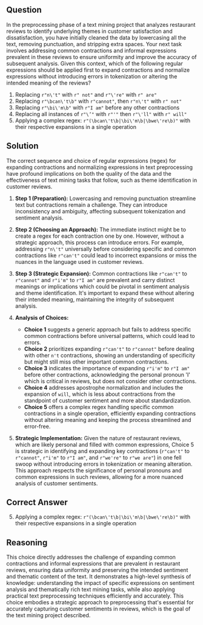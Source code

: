 ## Question
In the preprocessing phase of a text mining project that analyzes restaurant reviews to identify underlying themes in customer satisfaction and dissatisfaction, you have initially cleaned the data by lowercasing all the text, removing punctuation, and stripping extra spaces. Your next task involves addressing common contractions and informal expressions prevalent in these reviews to ensure uniformity and improve the accuracy of subsequent analysis. Given this context, which of the following regular expressions should be applied first to expand contractions and normalize expressions without introducing errors in tokenization or altering the intended meaning of the reviews?

1. Replacing `r"n\'t"` with `r" not"` and `r"\'re"` with `r" are"`
2. Replacing `r"\bcan\'t\b"` with `r"cannot"`, then `r"n\'t"` with `r" not"` 
3. Replacing `r"\bi\'m\b"` with `r"I am"` before any other contractions
4. Replacing all instances of `r"\’"` with `r"'"` then `r"\'ll"` with `r" will"`
5. Applying a complex regex: `r"(\bcan\'t\b|\bi\'m\b|\bwe\'re\b)"` with their respective expansions in a single operation

## Solution
The correct sequence and choice of regular expressions (regex) for expanding contractions and normalizing expressions in text preprocessing have profound implications on both the quality of the data and the effectiveness of text mining tasks that follow, such as theme identification in customer reviews.

1. **Step 1 (Preparation):** Lowercasing and removing punctuation streamline text but contractions remain a challenge. They can introduce inconsistency and ambiguity, affecting subsequent tokenization and sentiment analysis.

2. **Step 2 (Choosing an Approach):** The immediate instinct might be to create a regex for each contraction one by one. However, without a strategic approach, this process can introduce errors. For example, addressing `r"n\'t"` universally before considering specific and common contractions like `r"can't"` could lead to incorrect expansions or miss the nuances in the language used in customer reviews.

3. **Step 3 (Strategic Expansion):** Common contractions like `r"can't"` to `r"cannot"` and `r"i'm"` to `r"I am"` are prevalent and carry distinct meanings or implications which could be pivotal in sentiment analysis and theme identification. It's important to expand these without altering their intended meaning, maintaining the integrity of subsequent analysis.

4. **Analysis of Choices:**
    - **Choice 1** suggests a generic approach but fails to address specific common contractions before universal patterns, which could lead to errors.
    - **Choice 2** prioritizes expanding `r"can't"` to `r"cannot"` before dealing with other `n't` contractions, showing an understanding of specificity but might still miss other important common contractions.
    - **Choice 3** indicates the importance of expanding `r"i'm"` to `r"I am"` before other contractions, acknowledging the personal pronoun 'I' which is critical in reviews, but does not consider other contractions.
    - **Choice 4** addresses apostrophe normalization and includes the expansion of `will`, which is less about contractions from the standpoint of customer sentiment and more about standardization.
    - **Choice 5** offers a complex regex handling specific common contractions in a single operation, efficiently expanding contractions without altering meaning and keeping the process streamlined and error-free.

5. **Strategic Implementation:** Given the nature of restaurant reviews, which are likely personal and filled with common expressions, Choice 5 is strategic in identifying and expanding key contractions (`r"can't"` to `r"cannot"`, `r"i'm"` to `r"I am"`, and `r"we're"` to `r"we are"`) in one fell swoop without introducing errors in tokenization or meaning alteration. This approach respects the significance of personal pronouns and common expressions in such reviews, allowing for a more nuanced analysis of customer sentiments.

## Correct Answer
5. Applying a complex regex: `r"(\bcan\'t\b|\bi\'m\b|\bwe\'re\b)"` with their respective expansions in a single operation

## Reasoning
This choice directly addresses the challenge of expanding common contractions and informal expressions that are prevalent in restaurant reviews, ensuring data uniformity and preserving the intended sentiment and thematic content of the text. It demonstrates a high-level synthesis of knowledge: understanding the impact of specific expressions on sentiment analysis and thematically rich text mining tasks, while also applying practical text preprocessing techniques efficiently and accurately. This choice embodies a strategic approach to preprocessing that's essential for accurately capturing customer sentiments in reviews, which is the goal of the text mining project described.